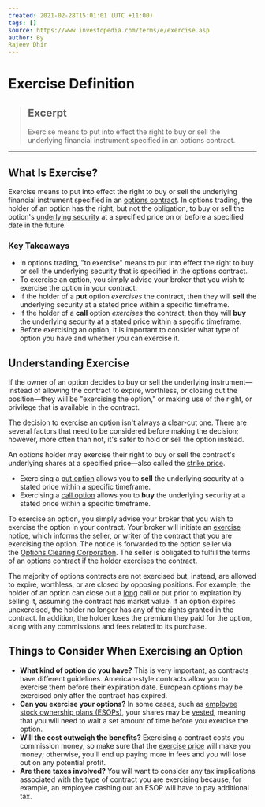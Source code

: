 ```yaml
---
created: 2021-02-28T15:01:01 (UTC +11:00)
tags: []
source: https://www.investopedia.com/terms/e/exercise.asp
author: By
Rajeev Dhir
---
```


# Exercise Definition

> ## Excerpt
> Exercise means to put into effect the right to buy or sell the underlying financial instrument specified in an options contract.

---
## What Is Exercise?

Exercise means to put into effect the right to buy or sell the underlying financial instrument specified in an [options contract](https://www.investopedia.com/terms/o/optionscontract.asp). In options trading, the holder of an option has the right, but not the obligation, to buy or sell the option's [underlying security](https://www.investopedia.com/terms/u/underlying-security.asp) at a specified price on or before a specified date in the future.

### Key Takeaways

-   In options trading, "to exercise" means to put into effect the right to buy or sell the underlying security that is specified in the options contract.
-   To exercise an option, you simply advise your broker that you wish to exercise the option in your contract.
-   If the holder of a **put** option _exercises_ the contract, then they will **sell** the underlying security at a stated price within a specific timeframe.
-   If the holder of a **call** option _exercises_ the contract, then they will **buy** the underlying security at a stated price within a specific timeframe.
-   Before exercising an option, it is important to consider what type of option you have and whether you can exercise it.

## Understanding Exercise

If the owner of an option decides to buy or sell the underlying instrument—instead of allowing the contract to expire, worthless, or closing out the position—they will be "exercising the option," or making use of the right, or privilege that is available in the contract.

The decision to [exercise an option](https://www.investopedia.com/articles/optioninvestor/09/when-exercise-options.asp) isn't always a clear-cut one. There are several factors that need to be considered before making the decision; however, more often than not, it's safer to hold or sell the option instead.

An options holder may exercise their right to buy or sell the contract's underlying shares at a specified price—also called the [strike price](https://www.investopedia.com/video/play/strike-price/).

-   Exercising a [put option](https://www.investopedia.com/terms/p/putoption.asp) allows you to **sell** the underlying security at a stated price within a specific timeframe.
-   Exercising a [call option](https://www.investopedia.com/terms/c/calloption.asp) allows you to **buy** the underlying security at a stated price within a specific timeframe.

To exercise an option, you simply advise your broker that you wish to exercise the option in your contract. Your broker will initiate an [exercise notice](https://www.nasdaq.com/investing/glossary/e/exercise-notice), which informs the seller, or [writer](https://www.investopedia.com/terms/w/writer.asp) of the contract that you are exercising the option. The notice is forwarded to the option seller via the [Options Clearing Corporation](https://www.investopedia.com/terms/o/occ.asp). The seller is obligated to fulfill the terms of an options contract if the holder exercises the contract.

The majority of options contracts are not exercised but, instead, are allowed to expire, worthless, or are closed by opposing positions. For example, the holder of an option can close out a [long](https://www.investopedia.com/terms/l/long.asp) call or put prior to expiration by selling it, assuming the contract has market value. If an option expires unexercised, the holder no longer has any of the rights granted in the contract. In addition, the holder loses the premium they paid for the option, along with any commissions and fees related to its purchase.

## Things to Consider When Exercising an Option

-   **What kind of option do you have?** This is very important, as contracts have different guidelines. American-style contracts allow you to exercise them before their expiration date. European options may be exercised only after the contract has expired.
-   **Can you exercise your options?** In some cases, such as [employee stock ownership plans (ESOPs)](https://www.investopedia.com/terms/e/esop.asp), your shares may be [vested](https://www.investopedia.com/terms/v/vested-benefit.asp), meaning that you will need to wait a set amount of time before you exercise the option.
-   **Will the cost outweigh the benefits?** Exercising a contract costs you commission money, so make sure that the [exercise price](https://www.investopedia.com/terms/e/exerciseprice.asp) will make you money; otherwise, you'll end up paying more in fees and you will lose out on any potential profit.
-   **Are there taxes involved?** You will want to consider any tax implications associated with the type of contract you are exercising because, for example, an employee cashing out an ESOP will have to pay additional tax.
